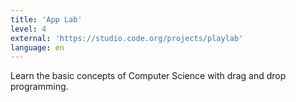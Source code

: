 ```yaml
---
title: 'App Lab'
level: 4
external: 'https://studio.code.org/projects/playlab'
language: en
---
```


Learn the basic concepts of Computer Science with drag 
and drop programming.
